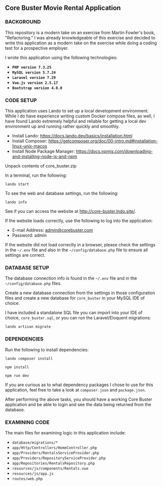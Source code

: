 ## Core Buster Movie Rental Application

### BACKGROUND

This repository is a modern take on an exercise from Martin Fowler's book, "Refactoring." I was already knowledgeable
of this exercise and decided to write this application as a modern take on the exercise while doing a coding test for a 
prospective employer.

I wrote this application using the following technologies:

- **`PHP version 7.3.25`** 
- **`MySQL version 5.7.24`** 
- **`Laravel version 7.29`** 
- **`Vue.js version 2.5.17`** 
- **`Bootstrap version 4.0.0`**

### CODE SETUP

This application uses Lando to set up a local development environment. While I do have experience writing custom
Docker compose files, as well, I have found Lando extremely helpful and reliable for getting a local dev environment up 
and running rather quickly and smoothly. 

- Install Lando: https://docs.lando.dev/basics/installation.html
- Install Composer: https://getcomposer.org/doc/00-intro.md#installation-linux-unix-macos
- Install Node Package Manager: https://docs.npmjs.com/downloading-and-installing-node-js-and-npm

Unpack contents of core_buster.zip

In a terminal, run the following:

`lando start`

To see the web and database settings, run the following:

`lando info`

See if you can access the website at http://core-buster.lndo.site/.

If the website loads correctly, use the following to log into the application:

- E-mail Address: admin@corebuster.com
- Password: admin

If the website did not load correctly in a browser, please check the settings in the `~/.env` file and also in the 
`~/config/database.php` file to ensure all settings are correct.

### DATABASE SETUP

The database connection info is found in the `~/.env` file and in the `~/config/database.php` files.

Create a new database connection from the settings in those configuration files and create a new database for 
`core_buster` in your MySQL IDE of choice. 

I have included a standalone SQL file you can import into your IDE of choice, `core_buster.sql`, or you can run the Laravel/Eloquent migrations:

`lando artisan migrate`

### DEPENDENCIES

Run the following to install dependencies:

`lando composer install`

`npm install`

`npm run dev`

If you are curious as to what dependency packages I chose to use for this application, feel free to take a look at 
`composer.json` and `package.json`.

After performing the above tasks, you should have a working Core Buster application and be able to login and see the 
data being returned from the database. 

### EXAMINING CODE

The main files for examining logic in this application include:

- `database/migrations/*`
- `app/Http/Controllers/HomeController.php`
- `app/Providers/RentalsServiceProvider.php`
- `app/Providers/RepositoryServiceProvider.php`
- `app/Repositories/RentalsRepository.php`
- `resources/js/components/Rentals.vue`
- `resources/js/app.js`
- `routes/web.php`
